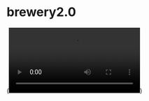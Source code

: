 # brewery2.0
(![brewery2.0Gif](https://github.com/jbedilio/brewery2.0/blob/master/public/gif/brewery2.0Gif.mp4))